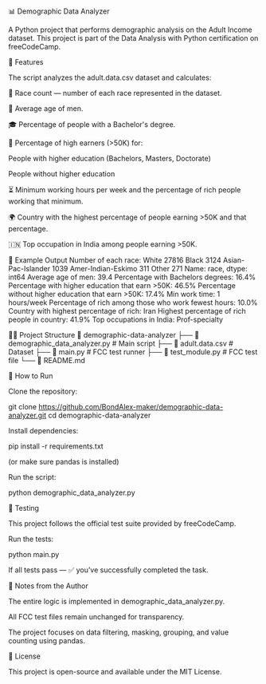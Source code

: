 📊 Demographic Data Analyzer

A Python project that performs demographic analysis on the Adult Income dataset.
This project is part of the Data Analysis with Python
 certification on freeCodeCamp.

🧰 Features

The script analyzes the adult.data.csv dataset and calculates:

👥 Race count — number of each race represented in the dataset.

👨 Average age of men.

🎓 Percentage of people with a Bachelor's degree.

💼 Percentage of high earners (>50K) for:

People with higher education (Bachelors, Masters, Doctorate)

People without higher education

⏳ Minimum working hours per week and the percentage of rich people working that minimum.

🌍 Country with the highest percentage of people earning >50K and that percentage.

🇮🇳 Top occupation in India among people earning >50K.

🧠 Example Output
Number of each race:
 White                 27816
 Black                  3124
 Asian-Pac-Islander      1039
 Amer-Indian-Eskimo      311
 Other                   271
Name: race, dtype: int64
Average age of men: 39.4
Percentage with Bachelors degrees: 16.4%
Percentage with higher education that earn >50K: 46.5%
Percentage without higher education that earn >50K: 17.4%
Min work time: 1 hours/week
Percentage of rich among those who work fewest hours: 10.0%
Country with highest percentage of rich: Iran
Highest percentage of rich people in country: 41.9%
Top occupations in India: Prof-specialty

🧑‍💻 Project Structure
📁 demographic-data-analyzer
├── 📄 demographic_data_analyzer.py   # Main script
├── 📄 adult.data.csv                # Dataset
├── 📄 main.py                       # FCC test runner
├── 📄 test_module.py                # FCC test file
└── 📄 README.md

🚀 How to Run

Clone the repository:

git clone https://github.com/BondAlex-maker/demographic-data-analyzer.git
cd demographic-data-analyzer


Install dependencies:

pip install -r requirements.txt


(or make sure pandas is installed)

Run the script:

python demographic_data_analyzer.py

🧪 Testing

This project follows the official test suite provided by freeCodeCamp.

Run the tests:

python main.py


If all tests pass — ✅ you’ve successfully completed the task.

📝 Notes from the Author

The entire logic is implemented in demographic_data_analyzer.py.

All FCC test files remain unchanged for transparency.

The project focuses on data filtering, masking, grouping, and value counting using pandas.

📜 License

This project is open-source and available under the MIT License.

